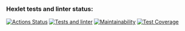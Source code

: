 ### Hexlet tests and linter status:
[![Actions Status](https://github.com/Blazelip/backend-project-4/workflows/hexlet-check/badge.svg)](https://github.com/Blazelip/backend-project-4/actions)
[![Tests and linter](https://github.com/Blazelip/backend-project-4/actions/workflows/my-check.yml/badge.svg)](https://github.com/Blazelip/backend-project-4/actions)
[![Maintainability](https://api.codeclimate.com/v1/badges/077b1f426eaefe680f9c/maintainability)](https://codeclimate.com/github/Blazelip/backend-project-4/maintainability)
[![Test Coverage](https://api.codeclimate.com/v1/badges/077b1f426eaefe680f9c/test_coverage)](https://codeclimate.com/github/Blazelip/backend-project-4/test_coverage)